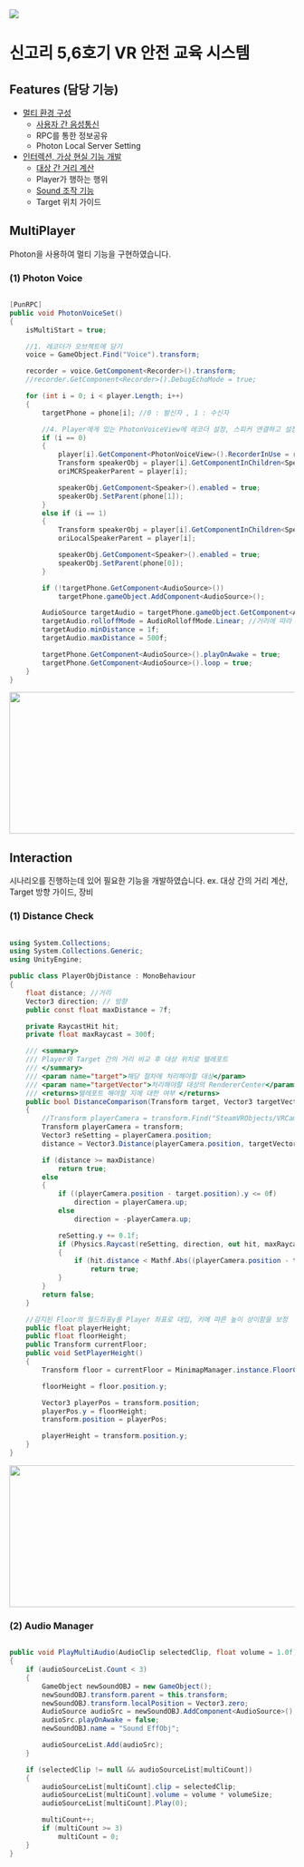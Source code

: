 <img src="https://capsule-render.vercel.app/api?type=waving&color=auto&height=200&section=header&text=VR-SafetyEducation&fontSize=80" /> 

# 신고리 5,6호기 VR 안전 교육 시스템

## Features (담당 기능)

-   [멀티 환경 구성](#multiPlayer)
    -  [사용자 간 음성통신](#photon-voice)
    -  RPC를 통한 정보공유
    -  Photon Local Server Setting
-   [인터렉션, 가상 현실 기능 개발](#interaction)
    -  [대상 간 거리 계산](#distance-check)
    -  Player가 행하는 행위
    -  [Sound 조작 기능](#audio-manager)
    -  Target 위치 가이드
    
## MultiPlayer

Photon을 사용하여 멀티 기능을 구현하였습니다.

### (1) Photon Voice

```c#

[PunRPC]
public void PhotonVoiceSet()
{
    isMultiStart = true;

    //1. 레코더가 오브젝트에 담기
    voice = GameObject.Find("Voice").transform;

    recorder = voice.GetComponent<Recorder>().transform;
    //recorder.GetComponent<Recorder>().DebugEchoMode = true;

    for (int i = 0; i < player.Length; i++)
    {
        targetPhone = phone[i]; //0 : 발신자 , 1 : 수신자

        //4. Player에게 있는 PhotonVoiceView에 레코더 설정, 스피커 연결하고 설정을 해준다.
        if (i == 0)
        {
            player[i].GetComponent<PhotonVoiceView>().RecorderInUse = recorder.GetComponent<Recorder>();
            Transform speakerObj = player[i].GetComponentInChildren<Speaker>(true).transform;
            oriMCRSpeakerParent = player[i];

            speakerObj.GetComponent<Speaker>().enabled = true;
            speakerObj.SetParent(phone[1]);
        }
        else if (i == 1)
        {
            Transform speakerObj = player[i].GetComponentInChildren<Speaker>(true).transform;
            oriLocalSpeakerParent = player[i];

            speakerObj.GetComponent<Speaker>().enabled = true;
            speakerObj.SetParent(phone[0]);
        }

        if (!targetPhone.GetComponent<AudioSource>())
            targetPhone.gameObject.AddComponent<AudioSource>();

        AudioSource targetAudio = targetPhone.gameObject.GetComponent<AudioSource>();
        targetAudio.rolloffMode = AudioRolloffMode.Linear; //거리에 따라 목소리의 크기가 달라진다.
        targetAudio.minDistance = 1f;
        targetAudio.maxDistance = 500f;

        targetPhone.GetComponent<AudioSource>().playOnAwake = true;
        targetPhone.GetComponent<AudioSource>().loop = true;
    }
}
```
<img src="https://user-images.githubusercontent.com/47016363/218071476-ad655fce-a0c6-4e88-986e-1f27d65ea778.png"  width="800" height="250"/>

## Interaction

시나리오를 진행하는데 있어 필요한 기능을 개발하였습니다.
ex. 대상 간의 거리 계산, Target 방향 가이드, 장비 

### (1) Distance Check

```c#

using System.Collections;
using System.Collections.Generic;
using UnityEngine;

public class PlayerObjDistance : MonoBehaviour
{
    float distance; //거리
    Vector3 direction; // 방향
    public const float maxDistance = 7f; 

    private RaycastHit hit;
    private float maxRaycast = 300f;

    /// <summary>
    /// Player와 Target 간의 거리 비교 후 대상 위치로 텔레포트
    /// </summary>
    /// <param name="target">해당 절차에 처리해야할 대상</param>
    /// <param name="targetVector">처리해야할 대상의 RendererCenter</param>
    /// <returns>텔레포트 해야할 지에 대한 여부 </returns>
    public bool DistanceComparison(Transform target, Vector3 targetVector)
    {
        //Transform playerCamera = transform.Find("SteamVRObjects/VRCamera"); ;
        Transform playerCamera = transform;
        Vector3 reSetting = playerCamera.position;
        distance = Vector3.Distance(playerCamera.position, targetVector);

        if (distance >= maxDistance)
            return true;
        else
        {
            if ((playerCamera.position - target.position).y <= 0f)
                direction = playerCamera.up;
            else
                direction = -playerCamera.up; 

            reSetting.y += 0.1f;
            if (Physics.Raycast(reSetting, direction, out hit, maxRaycast, 1 << LayerMask.NameToLayer("Floor")))
            {
                if (hit.distance < Mathf.Abs((playerCamera.position - target.position).y))
                    return true;
            }
        }
        return false;
    }

    //감지된 Floor의 월드좌표y를 Player 좌표로 대입, 키에 따른 높이 상이함을 보정
    public float playerHeight;
    public float floorHeight;
    public Transform currentFloor;
    public void SetPlayerHeight()
    {
        Transform floor = currentFloor = MinimapManager.instance.FloorCheck();

        floorHeight = floor.position.y;

        Vector3 playerPos = transform.position;
        playerPos.y = floorHeight;
        transform.position = playerPos;

        playerHeight = transform.position.y;
    }
}
```
<img src="https://user-images.githubusercontent.com/47016363/218258384-517bd295-da59-4b3f-81a1-111d8e61b443.png"  width="800" height="250"/>

### (2) Audio Manager

```c#

public void PlayMultiAudio(AudioClip selectedClip, float volume = 1.0f)
{
    if (audioSourceList.Count < 3)
    {
        GameObject newSoundOBJ = new GameObject();
        newSoundOBJ.transform.parent = this.transform;
        newSoundOBJ.transform.localPosition = Vector3.zero;
        AudioSource audioSrc = newSoundOBJ.AddComponent<AudioSource>();
        audioSrc.playOnAwake = false;
        newSoundOBJ.name = "Sound EffObj";

        audioSourceList.Add(audioSrc);
    }

    if (selectedClip != null && audioSourceList[multiCount])
    {
        audioSourceList[multiCount].clip = selectedClip;
        audioSourceList[multiCount].volume = volume * volumeSize;
        audioSourceList[multiCount].Play(0);

        multiCount++;
        if (multiCount >= 3)
            multiCount = 0;
    }
}


```

